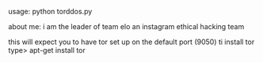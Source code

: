 usage: python torddos.py

about me: i am the leader of team elo an instagram ethical hacking team


this will expect you to have tor set up on the default port (9050)
ti install tor type> apt-get install tor
